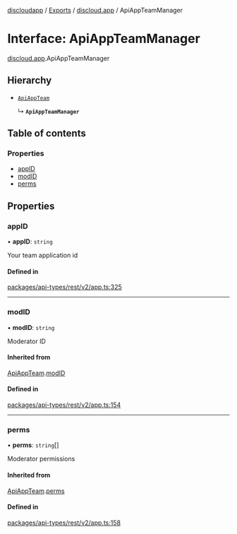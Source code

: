 [discloudapp](../README.md) / [Exports](../modules.md) / [discloud.app](../modules/discloud_app.md) / ApiAppTeamManager

# Interface: ApiAppTeamManager

[discloud.app](../modules/discloud_app.md).ApiAppTeamManager

## Hierarchy

- [`ApiAppTeam`](discloud_app.ApiAppTeam.md)

  ↳ **`ApiAppTeamManager`**

## Table of contents

### Properties

- [appID](discloud_app.ApiAppTeamManager.md#appid)
- [modID](discloud_app.ApiAppTeamManager.md#modid)
- [perms](discloud_app.ApiAppTeamManager.md#perms)

## Properties

### appID

• **appID**: `string`

Your team application id

#### Defined in

[packages/api-types/rest/v2/app.ts:325](https://github.com/discloud/discloud.app/blob/86003e6/packages/api-types/rest/v2/app.ts#L325)

___

### modID

• **modID**: `string`

Moderator ID

#### Inherited from

[ApiAppTeam](discloud_app.ApiAppTeam.md).[modID](discloud_app.ApiAppTeam.md#modid)

#### Defined in

[packages/api-types/rest/v2/app.ts:154](https://github.com/discloud/discloud.app/blob/86003e6/packages/api-types/rest/v2/app.ts#L154)

___

### perms

• **perms**: `string`[]

Moderator permissions

#### Inherited from

[ApiAppTeam](discloud_app.ApiAppTeam.md).[perms](discloud_app.ApiAppTeam.md#perms)

#### Defined in

[packages/api-types/rest/v2/app.ts:158](https://github.com/discloud/discloud.app/blob/86003e6/packages/api-types/rest/v2/app.ts#L158)
